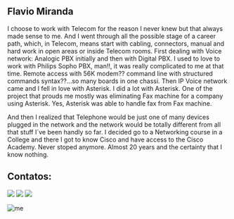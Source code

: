 ## Flavio Miranda

<p> I choose to work with Telecom for the reason I never knew  but that always made sense to me. And I went through all the possible stage of a career path, which, in Telecom, means start with cabling, connectors, manual and hard work in open areas or inside Telecom rooms. First dealing with Voice network:  Analogic PBX initially and then with Digital PBX. I used to love to work with Philips Sopho PBX, man!!, it was really complicated to me at that time. Remote access with 56K modem??  command line with structured commands syntax??...so many boards in one chassi. 
Then IP Voice network came and I fell in love with Asterisk. I did a lot with Asterisk. One of the project that prouds me mostly  was eliminating Fax machine for a company using Asterisk. Yes, Asterisk was able to handle fax from Fax machine.</p>
    <p>And then I realized that Telephone would be just one of many devices plugged in the network and the network would be totally different from all that stuff I´ve been handly so far.  I decided go to a Networking course in a College and there I got to know Cisco and have access to the Cisco Academy.  Never stoped anymore. Almost 20 years and the certainty that I know nothing.</p>

## Contatos:


<div>
<a href = "https://media.licdn.com/dms/image/v2/D4D03AQH8Pix3gi0Ztw/profile-displayphoto-shrink_200_200/B4DZZtJUeMGsAg-/0/1745587882330?e=1750896000&v=beta&t=XnsBDfG7vaXvIr4ahgbQAUG5NYlUoiOhS66x3fEJ8zI">
<a href="https://www.youtube.co![me](https://github.com/user-attachments/assets/46597e38-5587-4a78-b891-c8e5bf53f931)
m/Trading4Saving" target="_blank"><img loading="lazy" src="https://img.shields.io/badge/YouTube-FF0000?style=for-the-badge&logo=youtube&logoColor=white" target="_blank"></a>
<a href = "flaviormiranda@hotmail.com"><img loading="lazy" src="https://img.shields.io/badge/Gmail-D14836?style=for-the-badge&logo=gmail&logoColor=white" target="_blank"></a>
<a href = "https://www.linkedin.com/in/flaviormiranda" target="_blank"><img loading="lazy" src="https://img.shields.io/badge/-LinkedIn-%230077B5?style=for-the-badge&logo=linkedin&logoColor=white" target="_blank"></a>   
</div>


![me](https://github.com/user-attachments/assets/7b785ea7-3d1f-4f7e-9c9c-305f37582c6b)
